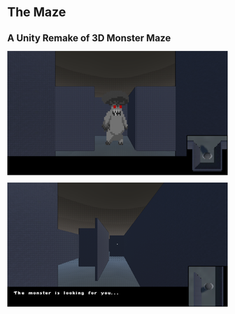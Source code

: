 # The Maze

## A Unity Remake of 3D Monster Maze

![Screen 1](./ScreenShots/MazeA.png)

![Screen 1](./ScreenShots/MazeB.png)
